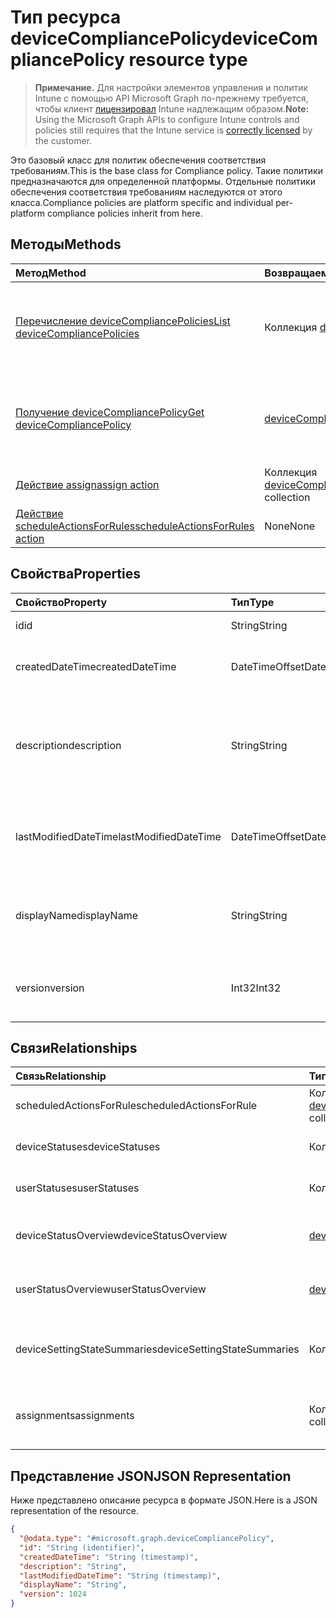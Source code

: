 # <a name="devicecompliancepolicy-resource-type"></a><span data-ttu-id="84113-101">Тип ресурса deviceCompliancePolicy</span><span class="sxs-lookup"><span data-stu-id="84113-101">deviceCompliancePolicy resource type</span></span>

> <span data-ttu-id="84113-102">**Примечание.** Для настройки элементов управления и политик Intune с помощью API Microsoft Graph по-прежнему требуется, чтобы клиент [лицензировал](https://go.microsoft.com/fwlink/?linkid=839381) Intune надлежащим образом.</span><span class="sxs-lookup"><span data-stu-id="84113-102">**Note:** Using the Microsoft Graph APIs to configure Intune controls and policies still requires that the Intune service is [correctly licensed](https://go.microsoft.com/fwlink/?linkid=839381) by the customer.</span></span>

<span data-ttu-id="84113-103">Это базовый класс для политик обеспечения соответствия требованиям.</span><span class="sxs-lookup"><span data-stu-id="84113-103">This is the base class for Compliance policy.</span></span> <span data-ttu-id="84113-104">Такие политики предназначаются для определенной платформы. Отдельные политики обеспечения соответствия требованиям наследуются от этого класса.</span><span class="sxs-lookup"><span data-stu-id="84113-104">Compliance policies are platform specific and individual per-platform compliance policies inherit from here.</span></span> 
## <a name="methods"></a><span data-ttu-id="84113-105">Методы</span><span class="sxs-lookup"><span data-stu-id="84113-105">Methods</span></span>
|<span data-ttu-id="84113-106">Метод</span><span class="sxs-lookup"><span data-stu-id="84113-106">Method</span></span>|<span data-ttu-id="84113-107">Возвращаемый тип</span><span class="sxs-lookup"><span data-stu-id="84113-107">Return Type</span></span>|<span data-ttu-id="84113-108">Описание</span><span class="sxs-lookup"><span data-stu-id="84113-108">Description</span></span>|
|:---|:---|:---|
|[<span data-ttu-id="84113-109">Перечисление deviceCompliancePolicies</span><span class="sxs-lookup"><span data-stu-id="84113-109">List deviceCompliancePolicies</span></span>](../api/intune_deviceconfig_devicecompliancepolicy_list.md)|<span data-ttu-id="84113-110">Коллекция [deviceCompliancePolicy](../resources/intune_deviceconfig_devicecompliancepolicy.md)</span><span class="sxs-lookup"><span data-stu-id="84113-110">[deviceCompliancePolicy](../resources/intune_deviceconfig_devicecompliancepolicy.md) collection</span></span>|<span data-ttu-id="84113-111">Список свойств и связей объектов [deviceCompliancePolicy](../resources/intune_deviceconfig_devicecompliancepolicy.md).</span><span class="sxs-lookup"><span data-stu-id="84113-111">List properties and relationships of the [deviceCompliancePolicy](../resources/intune_deviceconfig_devicecompliancepolicy.md) objects.</span></span>|
|[<span data-ttu-id="84113-112">Получение deviceCompliancePolicy</span><span class="sxs-lookup"><span data-stu-id="84113-112">Get deviceCompliancePolicy</span></span>](../api/intune_deviceconfig_devicecompliancepolicy_get.md)|[<span data-ttu-id="84113-113">deviceCompliancePolicy</span><span class="sxs-lookup"><span data-stu-id="84113-113">deviceCompliancePolicy</span></span>](../resources/intune_deviceconfig_devicecompliancepolicy.md)|<span data-ttu-id="84113-114">Считывание свойств и связей объекта [deviceCompliancePolicy](../resources/intune_deviceconfig_devicecompliancepolicy.md).</span><span class="sxs-lookup"><span data-stu-id="84113-114">Read properties and relationships of the [deviceCompliancePolicy](../resources/intune_deviceconfig_devicecompliancepolicy.md) object.</span></span>|
|[<span data-ttu-id="84113-115">Действие assign</span><span class="sxs-lookup"><span data-stu-id="84113-115">assign action</span></span>](../api/intune_deviceconfig_devicecompliancepolicy_assign.md)|<span data-ttu-id="84113-116">Коллекция [deviceCompliancePolicyAssignment](../resources/intune_deviceconfig_devicecompliancepolicyassignment.md)</span><span class="sxs-lookup"><span data-stu-id="84113-116">[deviceCompliancePolicyAssignment](../resources/intune_deviceconfig_devicecompliancepolicyassignment.md) collection</span></span>|<span data-ttu-id="84113-117">Пока не задокументировано</span><span class="sxs-lookup"><span data-stu-id="84113-117">Not yet documented</span></span>|
|[<span data-ttu-id="84113-118">Действие scheduleActionsForRules</span><span class="sxs-lookup"><span data-stu-id="84113-118">scheduleActionsForRules action</span></span>](../api/intune_deviceconfig_devicecompliancepolicy_scheduleactionsforrules.md)|<span data-ttu-id="84113-119">None</span><span class="sxs-lookup"><span data-stu-id="84113-119">None</span></span>|<span data-ttu-id="84113-120">Пока не задокументировано</span><span class="sxs-lookup"><span data-stu-id="84113-120">Not yet documented</span></span>|

## <a name="properties"></a><span data-ttu-id="84113-121">Свойства</span><span class="sxs-lookup"><span data-stu-id="84113-121">Properties</span></span>
|<span data-ttu-id="84113-122">Свойство</span><span class="sxs-lookup"><span data-stu-id="84113-122">Property</span></span>|<span data-ttu-id="84113-123">Тип</span><span class="sxs-lookup"><span data-stu-id="84113-123">Type</span></span>|<span data-ttu-id="84113-124">Описание</span><span class="sxs-lookup"><span data-stu-id="84113-124">Description</span></span>|
|:---|:---|:---|
|<span data-ttu-id="84113-125">id</span><span class="sxs-lookup"><span data-stu-id="84113-125">id</span></span>|<span data-ttu-id="84113-126">String</span><span class="sxs-lookup"><span data-stu-id="84113-126">String</span></span>|<span data-ttu-id="84113-127">Ключ объекта.</span><span class="sxs-lookup"><span data-stu-id="84113-127">Key of the entity.</span></span>|
|<span data-ttu-id="84113-128">createdDateTime</span><span class="sxs-lookup"><span data-stu-id="84113-128">createdDateTime</span></span>|<span data-ttu-id="84113-129">DateTimeOffset</span><span class="sxs-lookup"><span data-stu-id="84113-129">DateTimeOffset</span></span>|<span data-ttu-id="84113-130">Дата и время создания объекта.</span><span class="sxs-lookup"><span data-stu-id="84113-130">DateTime the object was created.</span></span>|
|<span data-ttu-id="84113-131">description</span><span class="sxs-lookup"><span data-stu-id="84113-131">description</span></span>|<span data-ttu-id="84113-132">String</span><span class="sxs-lookup"><span data-stu-id="84113-132">String</span></span>|<span data-ttu-id="84113-133">Указанное администратором описание конфигурации устройства.</span><span class="sxs-lookup"><span data-stu-id="84113-133">Admin provided description of the Device Configuration.</span></span>|
|<span data-ttu-id="84113-134">lastModifiedDateTime</span><span class="sxs-lookup"><span data-stu-id="84113-134">lastModifiedDateTime</span></span>|<span data-ttu-id="84113-135">DateTimeOffset</span><span class="sxs-lookup"><span data-stu-id="84113-135">DateTimeOffset</span></span>|<span data-ttu-id="84113-136">Дата и время последнего изменения объекта.</span><span class="sxs-lookup"><span data-stu-id="84113-136">DateTime the object was last modified.</span></span>|
|<span data-ttu-id="84113-137">displayName</span><span class="sxs-lookup"><span data-stu-id="84113-137">displayName</span></span>|<span data-ttu-id="84113-138">String</span><span class="sxs-lookup"><span data-stu-id="84113-138">String</span></span>|<span data-ttu-id="84113-139">Указанное администратором имя конфигурации устройства.</span><span class="sxs-lookup"><span data-stu-id="84113-139">Admin provided name of the device configuration.</span></span>|
|<span data-ttu-id="84113-140">version</span><span class="sxs-lookup"><span data-stu-id="84113-140">version</span></span>|<span data-ttu-id="84113-141">Int32</span><span class="sxs-lookup"><span data-stu-id="84113-141">Int32</span></span>|<span data-ttu-id="84113-142">Версия конфигурации устройства.</span><span class="sxs-lookup"><span data-stu-id="84113-142">Version of the device configuration.</span></span>|

## <a name="relationships"></a><span data-ttu-id="84113-143">Связи</span><span class="sxs-lookup"><span data-stu-id="84113-143">Relationships</span></span>
|<span data-ttu-id="84113-144">Связь</span><span class="sxs-lookup"><span data-stu-id="84113-144">Relationship</span></span>|<span data-ttu-id="84113-145">Тип</span><span class="sxs-lookup"><span data-stu-id="84113-145">Type</span></span>|<span data-ttu-id="84113-146">Описание</span><span class="sxs-lookup"><span data-stu-id="84113-146">Description</span></span>|
|:---|:---|:---|
|<span data-ttu-id="84113-147">scheduledActionsForRule</span><span class="sxs-lookup"><span data-stu-id="84113-147">scheduledActionsForRule</span></span>|<span data-ttu-id="84113-148">Коллекция [deviceComplianceScheduledActionForRule](../resources/intune_deviceconfig_devicecompliancescheduledactionforrule.md)</span><span class="sxs-lookup"><span data-stu-id="84113-148">[deviceComplianceScheduledActionForRule](../resources/intune_deviceconfig_devicecompliancescheduledactionforrule.md) collection</span></span>|<span data-ttu-id="84113-149">Список запланированных действий для этого правила.</span><span class="sxs-lookup"><span data-stu-id="84113-149">The list of scheduled action for this rule</span></span>|
|<span data-ttu-id="84113-150">deviceStatuses</span><span class="sxs-lookup"><span data-stu-id="84113-150">deviceStatuses</span></span>|<span data-ttu-id="84113-151">Коллекция [deviceComplianceDeviceStatus](../resources/intune_deviceconfig_devicecompliancedevicestatus.md)</span><span class="sxs-lookup"><span data-stu-id="84113-151">[deviceComplianceDeviceStatus](../resources/intune_deviceconfig_devicecompliancedevicestatus.md) collection</span></span>|<span data-ttu-id="84113-152">Список DeviceComplianceDeviceStatus.</span><span class="sxs-lookup"><span data-stu-id="84113-152">List of DeviceComplianceDeviceStatus.</span></span>|
|<span data-ttu-id="84113-153">userStatuses</span><span class="sxs-lookup"><span data-stu-id="84113-153">userStatuses</span></span>|<span data-ttu-id="84113-154">Коллекция [deviceComplianceUserStatus](../resources/intune_deviceconfig_devicecomplianceuserstatus.md)</span><span class="sxs-lookup"><span data-stu-id="84113-154">[deviceComplianceUserStatus](../resources/intune_deviceconfig_devicecomplianceuserstatus.md) collection</span></span>|<span data-ttu-id="84113-155">Список DeviceComplianceUserStatus.</span><span class="sxs-lookup"><span data-stu-id="84113-155">List of DeviceComplianceUserStatus.</span></span>|
|<span data-ttu-id="84113-156">deviceStatusOverview</span><span class="sxs-lookup"><span data-stu-id="84113-156">deviceStatusOverview</span></span>|[<span data-ttu-id="84113-157">deviceComplianceDeviceOverview</span><span class="sxs-lookup"><span data-stu-id="84113-157">deviceComplianceDeviceOverview</span></span>](../resources/intune_deviceconfig_devicecompliancedeviceoverview.md)|<span data-ttu-id="84113-158">Обзор состояния соответствия требованиям устройств.</span><span class="sxs-lookup"><span data-stu-id="84113-158">Device compliance devices status overview</span></span>|
|<span data-ttu-id="84113-159">userStatusOverview</span><span class="sxs-lookup"><span data-stu-id="84113-159">userStatusOverview</span></span>|[<span data-ttu-id="84113-160">deviceComplianceUserOverview</span><span class="sxs-lookup"><span data-stu-id="84113-160">deviceComplianceUserOverview</span></span>](../resources/intune_deviceconfig_devicecomplianceuseroverview.md)|<span data-ttu-id="84113-161">Обзор состояния соответствия требованиям устройств для пользователей.</span><span class="sxs-lookup"><span data-stu-id="84113-161">Device compliance users status overview</span></span>|
|<span data-ttu-id="84113-162">deviceSettingStateSummaries</span><span class="sxs-lookup"><span data-stu-id="84113-162">deviceSettingStateSummaries</span></span>|<span data-ttu-id="84113-163">Коллекция [settingStateDeviceSummary](../resources/intune_deviceconfig_settingstatedevicesummary.md)</span><span class="sxs-lookup"><span data-stu-id="84113-163">[settingStateDeviceSummary](../resources/intune_deviceconfig_settingstatedevicesummary.md) collection</span></span>|<span data-ttu-id="84113-164">Сводка по состоянию параметров обеспечения соответствия требованиям для устройств.</span><span class="sxs-lookup"><span data-stu-id="84113-164">Compliance Setting State Device Summary</span></span>|
|<span data-ttu-id="84113-165">assignments</span><span class="sxs-lookup"><span data-stu-id="84113-165">assignments</span></span>|<span data-ttu-id="84113-166">Коллекция [deviceCompliancePolicyAssignment](../resources/intune_deviceconfig_devicecompliancepolicyassignment.md)</span><span class="sxs-lookup"><span data-stu-id="84113-166">[deviceCompliancePolicyAssignment](../resources/intune_deviceconfig_devicecompliancepolicyassignment.md) collection</span></span>|<span data-ttu-id="84113-167">Коллекция назначений для этой политики обеспечения соответствия требованиям.</span><span class="sxs-lookup"><span data-stu-id="84113-167">The collection of assignments for this compliance policy.</span></span>|

## <a name="json-representation"></a><span data-ttu-id="84113-168">Представление JSON</span><span class="sxs-lookup"><span data-stu-id="84113-168">JSON Representation</span></span>
<span data-ttu-id="84113-169">Ниже представлено описание ресурса в формате JSON.</span><span class="sxs-lookup"><span data-stu-id="84113-169">Here is a JSON representation of the resource.</span></span>
<!-- {
  "blockType": "resource",
  "keyProperty": "id",
  "@odata.type": "microsoft.graph.deviceCompliancePolicy"
}
-->
``` json
{
  "@odata.type": "#microsoft.graph.deviceCompliancePolicy",
  "id": "String (identifier)",
  "createdDateTime": "String (timestamp)",
  "description": "String",
  "lastModifiedDateTime": "String (timestamp)",
  "displayName": "String",
  "version": 1024
}
```



